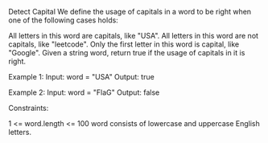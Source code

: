Detect Capital
We define the usage of capitals in a word to be right when one of the following cases holds:

All letters in this word are capitals, like "USA".
All letters in this word are not capitals, like "leetcode".
Only the first letter in this word is capital, like "Google".
Given a string word, return true if the usage of capitals in it is right.

Example 1:
Input: word = "USA"
Output: true

Example 2:
Input: word = "FlaG"
Output: false

Constraints:

1 <= word.length <= 100
word consists of lowercase and uppercase English letters.